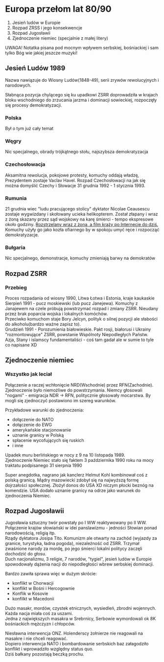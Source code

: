 # Europa przełom lat 80/90

1. Jesień ludów w Europie
2. Rozpad ZRSS i jego konsekwencje
3. Rozpad Jugosławii 
4. Zjednoczenie niemiec (specjalnie z małej litery)

UWAGA! Notatka pisana pod mocnym wpływem serbskiej, bośniackiej i sam tylko Bóg wie jakiej jeszcze muzyki! 

## Jesień Ludów 1989

Nazwa nawiązuje do Wiosny Ludów(1848-49), serii zrywów rewolucyjnych i narodowych.

Słabnąca pozycja chylącego się ku upadkowi ZSRR doprowadziła w krajach bloku wschodniego do zrzucania jarzma i dominacji sowieckiej, rozpoczęły się procesy demokratyzacji.

### Polska
Był o tym już cały temat
### Węgry 
Nic specjalnego, obrady trójkątnego stołu, najszybsza demokratyzacja
### Czechosłowacja
Aksamitna rewolucja, pokojowe protesty, komuchy oddają władzę, Prezydentem zostaje Vaclav Havel.
Rozpad Czechosłowacji na jak się można domyślić Czechy i Słowacje 31 grudnia 1992 - 1 stycznia 1993.
### Rumunia
21 grudnia wiec "ludu pracującego stolicy" dyktator Nicolae Ceausescu zostaje wygwizdany i skołowany ucieka helikopterem. Został złapany i wraz z żoną skazany przez sąd wojskowy na karę śmierci - tempo ekspresowe około godziny. [Rozstrzelany wraz z żoną, a film krąży po Internecie do dziś.](https://youtu.be/4mzQh05PvLk?si=ywmZl2DZL4ZkltJu) Komuchy użyły go jako kozła ofiarnego by w spokoju umyć ręce i rozpocząć demokratyzacje.
### Bułgaria
Nic specjalnego, demonstracje, komuchy zmieniają barwy na demokratów 


## Rozpad ZSRR

### Przebieg
Proces rozpadania od wiosny 1990, Litwa Łotwa i Estonia, kraje kaukaskie  
Sierpień 1991 - pucz moskiewski (lub pucz Janejewa). Komuchy z Janajewem na czele próbują powstrzymać rozpad i zmiany ZSRR. Nieudany przez brak poparcia wojska i lokalnych komóchów.  
Przeciwko komuchom staje Bory Jelcyn, polityk o silnej pozycji ale słabości do alkoholu(bardzo ważne zapisz to).  
Grudzień 1991 - Porozumienia białowieskie. Pakt rosji, białorusi i Ukrainy "rozmontowujące" ZSRR, powstanie Wspólnoty Niepodległych Państw.  
Azja, Stany i islamscy fundamentaliści - coś tam gadał ale w sumie to tyle co napisane XD


## Zjednoczenie niemiec

### Wszystko jak leciał 
Połączenie a raczej wchłonięcie NRD(Wschodnie) przez RFN(Zachodnie). Zjednoczenie było niemożliwe do powstrzymania. Niemcy głosowali "nogami" - emigracja NDR -> RFN, politycznie głosowały mocarstwa. By mogli się zjednoczyć postawiono im szereg warunków. 

Przykładowe warunki do zjednoczenia:
- dołączenie do NATO
- dołączenie do EWG
- amerykańskie stacjonowanie
- uznanie granicy w Polską
- spłacenie wycofujących się ruskich
- i inne 

Upadek muru berlińskiego w nocy z 9 na 10 listopada 1989.  
Zjednoczenie Niemiec stało się faktem 3 października 1990 roku na mocy traktatu podpisanego 31 sierpnia 1990

Super anegdotka, nagrano jak kanclerz Helmut Kohl kombinował coś z polską granicą. Mądry mazowiecki zdobył się na najwyższą formę dojrzałości społecznej. Złożył donos do USA XD niczym płocki beznóg na komendzie. USA dodało uznanie granicy na odrze jako warunek do zjednoczenia Niemiec.


## Rozpad Jugosławii

Jugosławia sztuczny twór powstały po I WW reaktywowany po II WW. Połączenie krajów słowiański w idei panslawizmu - jedności Słowian ponad narodowością, religią itp.  
Rządy dyktatora Josipa Tito. Komunizm ale otwarty na zachód (wyjazdy za granice, turystyka, ładna pogoda), niezależność od ZSRR. Trzymał zwaśnione narody za mordę, po jego śmierci lokalni politycy zaczęli dochodzić do głosu.  
Duch nacjonalizmu, 3 religie, 7 narodów, "tygiel", jesień ludów w Europie spowodowały dążenia nacji do niepodległości wbrew serbskiej dominacji.

Bardzo zawiła sprawa więc w dużym skrócie:
- konflikt w Chorwacji
- konflikt w Bośni i Hercogownie
- Konflik w Kosovie
- konfilkt w Macedonii

Dużo masakr, mordów, czystek etnicznych, wysiedleń, zbrodni wojennych. Każda nacja miała coś za uszami.  
Jedna z największych masakra w Srebrnicy, Serbowie wymordowali ok 8K bośniackich mężczyzn i chłopców.

Niesławna interwencja ONZ. Holenderscy żołnierze nie reagowali na masakre i nie chceli reagować.  
Dopiero interwencja NATO i bombardowanie serbskich baz załagodziło konflikt i wprowadziło względny status quo.  
Dziś bałkany pozostają beczką prochu.
